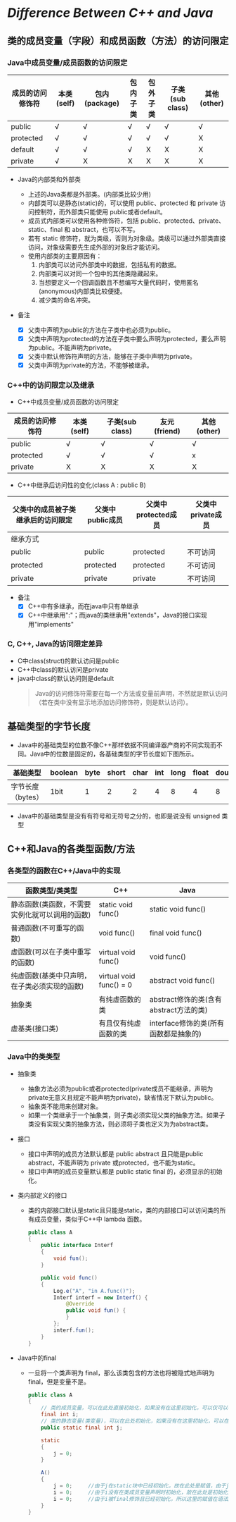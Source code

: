 # ***Difference Between C++ and Java***

## **类的成员变量（字段）和成员函数（方法）的访问限定**

### Java中成员变量/成员函数的访问限定

| 成员的访问修饰符 | 本类(self) | 包内(package) | 包内子类 | 包外子类 | 子类(sub class) | 其他(other) |
| ---------------- | ---------- | ------------- | -------- | -------- | --------------- | ----------- |
| public           | √          | √             | √        | √        | √               | √           |
| protected        | √          | √             | √        | √        | √               | X           |
| default          | √          | √             | √        | X        | X               | X           |
| private          | √          | X             | X        | X        | X               | X           |

- Java的内部类和外部类
    - 上述的Java类都是外部类。(内部类比较少用)
    - 内部类可以是静态(static)的，可以使用 public、protected 和 private 访问控制符，而外部类只能使用 public或者default。
    - 成员式内部类可以使用各种修饰符，包括 public、protected、private、static、final 和 abstract，也可以不写。
    - 若有 static 修饰符，就为类级，否则为对象级。类级可以通过外部类直接访问，对象级需要先生成外部的对象后才能访问。
    - 使用内部类的主要原因有：
        1. 内部类可以访问外部类中的数据，包括私有的数据。
        1. 内部类可以对同一个包中的其他类隐藏起来。
        1. 当想要定义一个回调函数且不想编写大量代码时，使用匿名(anonymous)内部类比较便捷。
        1. 减少类的命名冲突。

- 备注
    - [x] 父类中声明为public的方法在子类中也必须为public。
    - [x] 父类中声明为protected的方法在子类中要么声明为protected，要么声明为public。不能声明为private。
    - [x] 父类中默认修饰符声明的方法，能够在子类中声明为private。
    - [x] 父类中声明为private的方法，不能够被继承。

### C++中的访问限定以及继承

- C++中成员变量/成员函数的访问限定

| 成员的访问修饰符 | 本类(self) | 子类(sub class) | 友元(friend) | 其他(other) |
| ---------------- | ---------- | --------------- | ------------ | ----------- |
| public           | √          | √               | √            | √           |
| protected        | √          | √               | √            | x           |
| private          | X          | X               | X            | X           |

- C++中继承后访问性的变化(class A : public B)

| 父类中的成员被子类继承后的访问限定 | 父类中public成员 | 父类中protected成员 | 父类中private成员 |
| ---------------------------------- | ---------------- | ------------------- | ----------------- |
| 继承方式                           |
| public                             | public           | protected           | 不可访问          |
| protected                          | protected        | protected           | 不可访问          |
| private                            | private          | private             | 不可访问          |

- 备注
    - [x] C++中有多继承，而在java中只有单继承
    - [x] C++中继承用":"；而java的类继承用"extends"，Java的接口实现用"implements"

### C, C++, Java的访问限定差异

- C中class(struct)的默认访问是public
- C++中class的默认访问是private
- java中class的默认访问则是default
    > Java的访问修饰符需要在每一个方法或变量前声明，不然就是默认访问（若在类中没有显示地添加访问修饰符，则是默认访问）。


## **基础类型的字节长度**

- Java中的基础类型的位数不像C++那样依据不同编译器产商的不同实现而不同。Java中的位数是固定的，各基础类型的字节长度如下图所示。

| 基础类型          | boolean | byte | short | char | int | long | float | double |
| ----------------- | ------- | ---- | ----- | ---- | --- | ---- | ----- | ------ |
| 字节长度（bytes） | 1bit    | 1    | 2     | 2    | 4   | 8    | 4     | 8      |

- Java中的基础类型是没有有符号和无符号之分的，也即是说没有 unsigned 类型


## **C++和Java的各类型函数/方法**

### 各类型的函数在C++/Java中的实现

| 函数类型/类类型                                | C++                     | Java                                   |
| ---------------------------------------------- | ----------------------- | -------------------------------------- |
| 静态函数(类函数，不需要实例化就可以调用的函数) | static void func()      | static void func()                     |
| 普通函数(不可重写的函数)                       | void func()             | final void func()                      |
| 虚函数(可以在子类中重写的函数)                 | virtual void func()     | void func()                            |
| 纯虚函数(基类中只声明，在子类必须实现的函数)   | virtual void func() = 0 | abstract void func()                   |
| 抽象类                                         | 有纯虚函数的类          | abstract修饰的类(含有abstract方法的类) |
| 虚基类(接口类)                                 | 有且仅有纯虚函数的类    | interface修饰的类(所有函数都是抽象的)  |

### Java中的类类型

- 抽象类
    - 抽象方法必须为public或者protected(private成员不能继承，声明为private无意义且规定不能声明为private)，缺省情况下默认为public。
    - 抽象类不能用来创建对象。
    - 如果一个类继承于一个抽象类，则子类必须实现父类的抽象方法。如果子类没有实现父类的抽象方法，则必须将子类也定义为为abstract类。

- 接口
    - 接口中声明的成员方法默认都是 public abstract 且只能是public abstract，不能声明为 private 或protected，也不能为static。
    - 接口中声明的成员变量默认都是 public static final 的，必须显示的初始化。

- 类内部定义的接口
    - 类的内部接口默认是static且只能是static，类的内部接口可以访问类的所有成员变量，类似于C++中 lambda 函数。

        ``` Java
        public class A
        {
            public interface Interf
            {
                void fun();
            }

            public void func()
            {
                Log.e("A", "in A.func()");
                Interf interf = new Interf() {
                    @Override
                    public void fun() {
                    }
                };
                interf.fun();
            }
        }
        ```

- Java中的final
    - 一旦将一个类声明为 final，那么该类包含的方法也将被隐式地声明为final，但是变量不是。
        ``` Java
        public class A
        {
            // 类的成员变量，可以在此处直接初始化，如果没有在这里初始化，可以仅可以在构造函数中初始化。
            final int i;
            // 类的静态变量(类变量)，可以在此处初始化，如果没有在这里初始化，可以在static块中初始化。
            public static final int j;

            static
            {
                j = 0;
            }

            A()
            {
                j = 0;     //由于j在static块中已经初始化，故在此处是赋值，由于j被final修饰，所以这里的赋值在语法上是错误的。
                i = 0;     //由于i没有在类成员变量声明时初始化，故在此处是初始化而不是赋值。
                i = 0;     //由于i被final修饰且已经初始化，所以这里的赋值在语法上是错误的。
            }
        }
        ```

